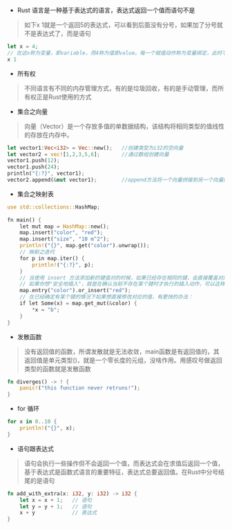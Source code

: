 - Rust 语言是一种基于表达式的语言，表达式返回一个值而语句不是
> 如下x 1就是一个返回5的表达式，可以看到后面没有分号，如果加了分号就不是表达式了，而是语句
``` rust
let x = 4;
// 在这x称为变量，即variable，而4称为值即value。每一个赋值动作称为变量绑定，此时不仅仅对变量进行了赋值，还把值的所有权一并加到了变量上。
x 1
```
- 所有权
>不同语言有不同的内存管理方式，有的是垃圾回收，有的是手动管理，而所有权正是Rust使用的方式
- 集合之向量
>向量（Vector）是一个存放多值的单数据结构，该结构将相同类型的值线性的存放在内存中。
```Rust
let vector1:Vec<i32> = Vec::new();   //创建类型为i32的空向量
let vector2 = vec![1,2,3,5,6];       //通过数组创建向量
vector1.push(12);
vector1.push(24);
println("{:?}", vector1);
vector2.append(&mut vector1);        //append方法将一个向量拼接到另一个向量的尾部
```
- 集合之映射表
```Rust
use std::collections::HashMap;  
  
fn main() {  
    let mut map = HashMap::new();  
    map.insert("color", "red");  
    map.insert("size", "10 m^2");  
    println!("{}", map.get("color").unwrap());  
    // 映射之迭代
    for p in map.iter() {  
        println!("{:?}", p);  
    }
    // 当使用 insert 方法添加新的键值对的时候，如果已经存在相同的键，会直接覆盖对应的值。
    // 如果你想"安全地插入"，就是在确认当前不存在某个键时才执行的插入动作，可以这样：
    map.entry("color").or_insert("red");
    // 在已经确定有某个键的情况下如果想直接修改对应的值，有更快的办法：
    if let Some(x) = map.get_mut(&color) {  
        *x = "b";  
    }
}
```
- 发散函数
>没有返回值的函数，所谓发散就是无法收敛，main函数是有返回值的，其返回值是单元类型()，就是一个零长度的元组，没啥作用。用感叹号做返回类型的函数就是发散函数
```Rust
fn diverges() -> ! {
	panic!("this function never retruns!");
}
```
- for 循环
```Rust 
for x in 0..10 {
	println!("{}", x);
}
```
- 语句跟表达式
>语句会执行一些操作但不会返回一个值，而表达式会在求值后返回一个值，基于表达式是函数式语言的重要特征，表达式总要返回值。在Rust中分号结尾的是语句
```rust
fn add_with_extra(x: i32, y: i32) -> i32 {
	let x = x + 1;   // 语句
	let y = y + 1;   // 语句
	x + y            // 表达式
}
```